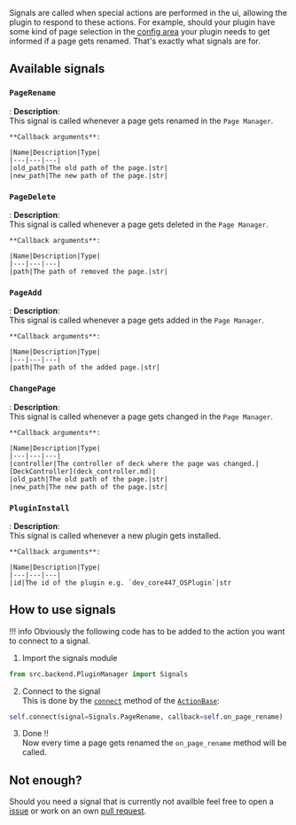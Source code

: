 Signals are called when special actions are performed in the ui, allowing the plugin to respond to these actions. For example, should your plugin have some kind of page selection in the [config area](../bases/ActionBase_py.md#get_config_rows) your plugin needs to get informed if a page gets renamed. That's exactly what signals are for.

## Available signals

### `PageRename`
: **Description**:  
    This signal is called whenever a page gets renamed in the `Page Manager`.

    **Callback arguments**:

    |Name|Description|Type|
    |---|---|---|
    |old_path|The old path of the page.|str|
    |new_path|The new path of the page.|str|

### `PageDelete`
: **Description**:  
    This signal is called whenever a page gets deleted in the `Page Manager`.

    **Callback arguments**:

    |Name|Description|Type|
    |---|---|---|
    |path|The path of removed the page.|str|

### `PageAdd`
: **Description**:  
    This signal is called whenever a page gets added in the `Page Manager`.

    **Callback arguments**:

    |Name|Description|Type|
    |---|---|---|
    |path|The path of the added page.|str|

### `ChangePage`
: **Description**:  
    This signal is called whenever a page gets changed in the `Page Manager`.

    **Callback arguments**:

    |Name|Description|Type|
    |---|---|---|
    |controller|The controller of deck where the page was changed.|[DeckController](deck_controller.md)|
    |old_path|The old path of the page.|str|
    |new_path|The new path of the page.|str|

### `PluginInstall`
: **Description**:  
    This signal is called whenever a new plugin gets installed.

    **Callback arguments**:

    |Name|Description|Type|
    |---|---|---|
    |id|The id of the plugin e.g. `dev_core447_OSPlugin`|str

## How to use signals
!!! info
    Obviously the following code has to be added to the action you want to connect to a signal.
1. Import the signals module
```python
from src.backend.PluginManager import Signals
```
2. Connect to the signal  
This is done by the [`connect`](../bases/ActionBase_py.md#connect) method of the [`ActionBase`](../bases/ActionBase_py.md):
```python
self.connect(signal=Signals.PageRename, callback=self.on_page_rename)
```
3. Done !!  
Now every time a page gets renamed the `on_page_rename` method will be called.


## Not enough?
Should you need a signal that is currently not availble feel free to open a [issue](https://github.com/Core447/StreamController/issues) or work on an own [pull request](https://github.com/Core447/StreamController/pulls).